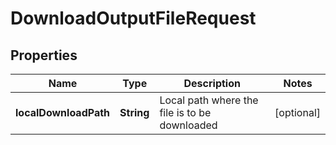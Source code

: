 

# DownloadOutputFileRequest

## Properties

Name | Type | Description | Notes
------------ | ------------- | ------------- | -------------
**localDownloadPath** | **String** | Local path where the file is to be downloaded |  [optional]



